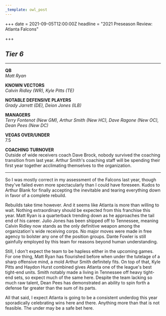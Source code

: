 ```yaml
---
_template: owl_post
---
```


+++
date = 2021-09-05T12:00:00Z
headline = "2021 Preseason Review: Atlanta Falcons"

+++
## _Tier 6_

***

**QB**  
_Matt Ryan_

**KNOWN VECTORS**  
_Calvin Ridley (WR), Kyle Pitts (TE)_

**NOTABLE DEFENSIVE PLAYERS**  
_Grady Jarrett (DE), Deion Jones (ILB)_

**MANAGERS**  
_Terry Fontenot (New GM), Arthur Smith (New HC), Dave Ragone (New OC), Dean Pees (New DC)_

**VEGAS OVER/UNDER**  
7\.5

**COACHING TURNOVER**  
Outside of wide receivers coach Dave Brock, nobody survived the coaching transition from last year. Arthur Smith's coaching staff will be spending their first year together acclimating themselves to the organization.

***

So I was mostly correct in my assessment of the Falcons last year, though they've failed even more spectacularly than I could have foreseen. Kudos to Arthur Blank for finally accepting the inevitable and tearing everything down in favor of a complete rebuild.

Rebuilds take time however. And it seems like Atlanta is more than willing to wait. Nothing extraordinary should be expected from this franchise this year. Matt Ryan is a quarterback trending down as he approaches the tail end of his career. Julio Jones has been shipped off to Tennessee, meaning Calvin Ridley now stands as the only definitive weapon among the organization's wide receiving corps. No major moves were made in free agency to bolster any one of the position groups. Dante Fowler is still gainfully employed by this team for reasons beyond human understanding.

Still, I don't expect the team to be hapless either in the upcoming games. For one thing, Matt Ryan has flourished before when under the tutelage of a sharp offensive mind, a mold Arthur Smith definitely fits. On top of that, Kyle Pitts and Haydon Hurst combined gives Atlanta one of the league's best tight-end units. Smith notably made a living in Tennessee off heavy tight-end sets, so expect much of the same here. Despite the team lacking so much raw talent, Dean Pees has demonstrated an ability to spin forth a defense far greater than the sum of its parts. 

All that said, I expect Atlanta is going to be a consistent underdog this year sporadically celebrating wins here and there. Anything more than that is not feasible. The under may be a safe bet here.
